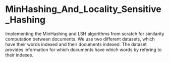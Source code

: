 # MinHashing_And_Locality_Sensitive_Hashing
Implementing the MinHashing and LSH algorithms from scratch for similarity computation between documents. We use two different datasets, which have their words indexed and their documents indexed. The dataset provides information for which documents have which words by refering to their indexes.
